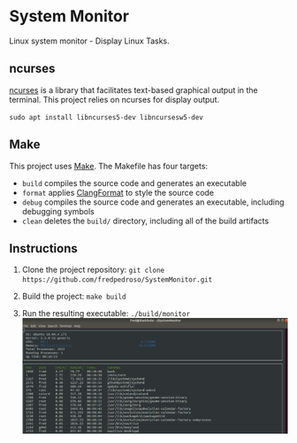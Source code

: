 # System Monitor
Linux system monitor - Display Linux Tasks. 

## ncurses
[ncurses](https://www.gnu.org/software/ncurses/) is a library that facilitates text-based graphical output in the terminal. This project relies on ncurses for display output.

``sudo apt install libncurses5-dev libncursesw5-dev``

## Make
This project uses [Make](https://www.gnu.org/software/make/). The Makefile has four targets:
* `build` compiles the source code and generates an executable
* `format` applies [ClangFormat](https://clang.llvm.org/docs/ClangFormat.html) to style the source code
* `debug` compiles the source code and generates an executable, including debugging symbols
* `clean` deletes the `build/` directory, including all of the build artifacts

## Instructions

1. Clone the project repository: `git clone https://github.com/fredpedroso/SystemMonitor.git`

2. Build the project: `make build`

3. Run the resulting executable: `./build/monitor`
![Starting System Monitor](images/system-monitor-screenshot.png)
